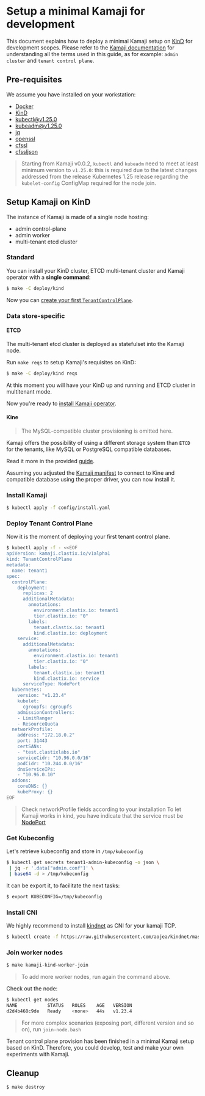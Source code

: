 # Setup a minimal Kamaji for development

This document explains how to deploy a minimal Kamaji setup on [KinD](https://kind.sigs.k8s.io/) for development scopes. Please refer to the [Kamaji documentation](../README.md) for understanding all the terms used in this guide, as for example: `admin cluster` and `tenant control plane`.

## Pre-requisites

We assume you have installed on your workstation:

- [Docker](https://docs.docker.com/engine/install/)
- [KinD](https://kind.sigs.k8s.io/)
- [kubectl@v1.25.0](https://kubernetes.io/docs/tasks/tools/)
- [kubeadm@v1.25.0](https://kubernetes.io/docs/setup/production-environment/tools/kubeadm/install-kubeadm/)
- [jq](https://stedolan.github.io/jq/)
- [openssl](https://www.openssl.org/)
- [cfssl](https://github.com/cloudflare/cfssl)
- [cfssljson](https://github.com/cloudflare/cfssl)

> Starting from Kamaji v0.0.2, `kubectl` and `kubeadm` need to meet at least minimum version to `v1.25.0`:
> this is required due to the latest changes addressed from the release Kubernetes 1.25 release regarding the `kubelet-config` ConfigMap required for the node join.

## Setup Kamaji on KinD

The instance of Kamaji is made of a single node hosting:

- admin control-plane
- admin worker
- multi-tenant etcd cluster

### Standard

You can install your KinD cluster, ETCD multi-tenant cluster and Kamaji operator with a **single command**:

```bash
$ make -C deploy/kind
```

Now you can [create your first `TenantControlPlane`](#deploy-tenant-control-plane).

### Data store-specific

#### ETCD

The multi-tenant etcd cluster is deployed as statefulset into the Kamaji node.

Run `make reqs` to setup Kamaji's requisites on KinD:

```bash
$ make -C deploy/kind reqs
```

At this moment you will have your KinD up and running and ETCD cluster in multitenant mode.

Now you're ready to [install Kamaji operator](#install-kamaji).

#### Kine

> The MySQL-compatible cluster provisioning is omitted here.

Kamaji offers the possibility of using a different storage system than `ETCD` for the tenants, like MySQL or PostgreSQL compatible databases.

Read it more in the provided [guide](../deploy/kine/README.md).

Assuming you adjusted the [Kamaji manifest](../config/install.yaml) to connect to Kine and compatible database using the proper driver, you can now install it.

### Install Kamaji

```bash
$ kubectl apply -f config/install.yaml
```

### Deploy Tenant Control Plane

Now it is the moment of deploying your first tenant control plane.

```bash
$ kubectl apply -f - <<EOF
apiVersion: kamaji.clastix.io/v1alpha1
kind: TenantControlPlane
metadata:
  name: tenant1
spec:
  controlPlane:
    deployment:
      replicas: 2
      additionalMetadata:
        annotations:
          environment.clastix.io: tenant1
          tier.clastix.io: "0"
        labels:
          tenant.clastix.io: tenant1
          kind.clastix.io: deployment
    service:
      additionalMetadata:
        annotations:
          environment.clastix.io: tenant1
          tier.clastix.io: "0"
        labels:
          tenant.clastix.io: tenant1
          kind.clastix.io: service
      serviceType: NodePort
  kubernetes:
    version: "v1.23.4"
    kubelet:
      cgroupfs: cgroupfs
    admissionControllers:
    - LimitRanger
    - ResourceQuota
  networkProfile:
    address: "172.18.0.2"
    port: 31443
    certSANs:
    - "test.clastixlabs.io"
    serviceCidr: "10.96.0.0/16"
    podCidr: "10.244.0.0/16"
    dnsServiceIPs: 
    - "10.96.0.10"
  addons:
    coreDNS: {}
    kubeProxy: {}
EOF
```

> Check networkProfile fields according to your installation
> To let Kamaji works in kind, you have indicate that the service must be [NodePort](https://kubernetes.io/docs/concepts/services-networking/service/#type-nodeport)

### Get Kubeconfig

Let's retrieve kubeconfig and store in `/tmp/kubeconfig`

```bash
$ kubectl get secrets tenant1-admin-kubeconfig -o json \
 | jq -r '.data["admin.conf"]' \
 | base64 -d > /tmp/kubeconfig
 ```

It can be export it, to facilitate the next tasks:

```bash
$ export KUBECONFIG=/tmp/kubeconfig
```

### Install CNI

We highly recommend to install [kindnet](https://github.com/aojea/kindnet) as CNI for your kamaji TCP.

```bash
$ kubectl create -f https://raw.githubusercontent.com/aojea/kindnet/master/install-kindnet.yaml
```

### Join worker nodes

```bash
$ make kamaji-kind-worker-join
```

> To add more worker nodes, run again the command above.

Check out the node:

```bash
$ kubectl get nodes
NAME           STATUS   ROLES    AGE   VERSION
d2d4b468c9de   Ready    <none>   44s   v1.23.4
```

> For more complex scenarios (exposing port, different version and so on), run `join-node.bash`

Tenant control plane provision has been finished in a minimal Kamaji setup based on KinD. Therefore, you could develop, test and make your own experiments with Kamaji.

## Cleanup

```bash
$ make destroy
```
